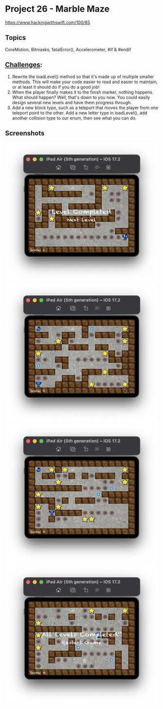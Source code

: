 # Project 26 - Marble Maze

https://www.hackingwithswift.com/100/85

## Topics
CoreMotion, Bitmasks, fatalError(), Accelerometer, #if & #endif

## [Challenges](https://www.hackingwithswift.com/read/26/5/wrap-up):
1. Rewrite the loadLevel() method so that it's made up of multiple smaller methods. This will make your code easier to read and easier to maintain, or at least it should do if you do a good job!
2. When the player finally makes it to the finish marker, nothing happens. What should happen? Well, that's down to you now. You could easily design several new levels and have them progress through.
3. Add a new block type, such as a teleport that moves the player from one teleport point to the other. Add a new letter type in loadLevel(), add another collision type to our enum, then see what you can do.

## Screenshots

![screenshot1](screenshots/Screenshot1.png)
![screenshot2](screenshots/Screenshot2.png)
![screenshot3](screenshots/Screenshot3.png)
![screenshot4](screenshots/Screenshot4.png)
